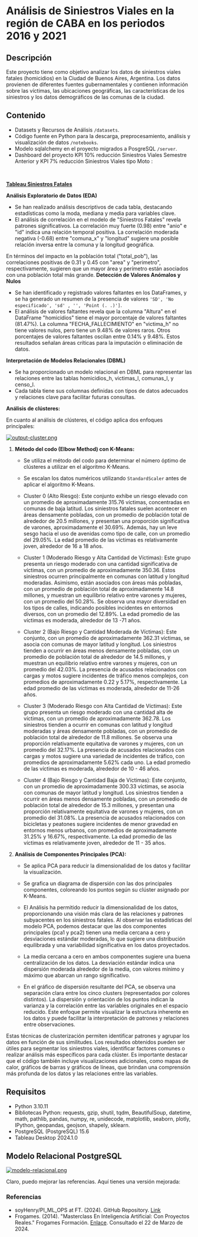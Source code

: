 # Análisis de Siniestros Viales en la región de CABA en los periodos 2016 y 2021

## Descripción
Este proyecto tiene como objetivo analizar los datos de siniestros viales fatales (homicidios) en la Ciudad de Buenos Aires, Argentina. Los datos provienen de diferentes fuentes gubernamentales y contienen información sobre las víctimas, las ubicaciones geográficas, las características de los siniestros y los datos demográficos de las comunas de la ciudad.

## Contenido
- Datasets y Recursos de Análisis `/datasets`.
- Código fuente en Python para la descarga, preprocesamiento, análisis y visualización de datos `/notebooks`.
- Modelo sqlalchemy en el proyecto migrados a PosgreSQL `/server`.
- Dashboard del proyecto KPI 10% reducción Siniestros Viales Semestre Anterior y KPI 7% reducción Siniestros Viales tipo Moto :
<br>

**[Tableau Siniestros Fatales](https://public.tableau.com/app/profile/claudio.quispe/viz/sinistrosdb/SiniestrosViales?publish=yes)**



**Análisis Exploratorio de Datos (EDA)**<br>
- Se han realizado análisis descriptivos de cada tabla, destacando estadísticas como la moda, mediana y media para variables clave.<br>
- El análisis de correlación en el modelo de "Siniestros Fatales" revela patrones significativos. La correlación muy fuerte (0.98) entre "anio" e "id" indica una relación temporal positiva. La correlación moderada negativa (-0.68) entre "comuna_x" y "longitud" sugiere una posible relación inversa entre la comuna y la longitud geográfica.<br>

En términos del impacto en la población total ("total_pob"), las correlaciones positivas de 0.31 y 0.45 con "area" y "perimetro", respectivamente, sugieren que un mayor área y perímetro están asociados con una población total más grande.
**Detección de Valores Anómalos y Nulos**<br>
- Se han identificado y registrado valores faltantes en los DataFrames, y se ha generado un resumen de la presencia de valores `'SD', 'No especificado', 'sd' , '', 'Point (. .)']`.
- El análisis de valores faltantes revela que la columna "Altura" en el DataFrame "homicidios" tiene el mayor porcentaje de valores faltantes (81.47%). La columna "FECHA_FALLECIMIENTO" en "victima_h" no tiene valores nulos, pero tiene un 9.48% de valores raros. Otros porcentajes de valores faltantes oscilan entre 0.14% y 9.48%. Estos resultados señalan áreas críticas para la imputación o eliminación de datos.<br>

**Interpretación de Modelos Relacionales (DBML)**<br>
- Se ha proporcionado un modelo relacional en DBML para representar las relaciones entre las tablas homicidios_h, victimas_l, comunas_l, y censo_l.
- Cada tabla tiene sus columnas definidas con tipos de datos adecuados y relaciones clave para facilitar futuras consultas.

**Análisis de clústeres:**

En cuanto al análisis de clústeres, el código aplica dos enfoques principales:

 [![output-cluster.png](https://i.postimg.cc/05KrTTdt/output-cluster.png)](https://postimg.cc/23mzvXtv)

1. **Método del codo (Elbow Method) con K-Means:**
   - Se utiliza el método del codo para determinar el número óptimo de clústeres a utilizar en el algoritmo K-Means.
   - Se escalan los datos numéricos utilizando `StandardScaler` antes de aplicar el algoritmo K-Means.
   - Cluster 0 (Alto Riesgo): Este conjunto exhibe un riesgo elevado con un promedio de aproximadamente 315.76 víctimas, concentradas en comunas de baja latitud. Los siniestros fatales suelen acontecer en áreas densamente pobladas, con un promedio de población total de alrededor de 20.5 millones, y presentan una proporción significativa de varones, aproximadamente el 30.69%. Además, hay un leve sesgo hacia el uso de avenidas como tipo de calle, con un promedio del 29.05%. La edad promedio de las víctimas es relativamente joven, alrededor de 16 a 18 años.

   - Cluster 1 (Moderado Riesgo y Alta Cantidad de Víctimas): Este grupo presenta un riesgo moderado con una cantidad significativa de víctimas, con un promedio de aproximadamente 350.36. Estos siniestros ocurren principalmente en comunas con latitud y longitud moderadas. Asimismo, están asociados con áreas más pobladas, con un promedio de población total de aproximadamente 14.8 millones, y muestran un equilibrio relativo entre varones y mujeres, con un promedio del 50.28%. Se observa una mayor diversidad en los tipos de calles, indicando posibles incidentes en entornos diversos, con un promedio del 12.89%. La edad promedio de las víctimas es moderada, alrededor de 13 -71 años.

   - Cluster 2 (Bajo Riesgo y Cantidad Moderada de Víctimas): Este conjunto, con un promedio de aproximadamente 362.31 víctimas, se asocia con comunas de mayor latitud y longitud. Los siniestros tienden a ocurrir en áreas menos densamente pobladas, con un promedio de población total de alrededor de 14.5 millones, y muestran un equilibrio relativo entre varones y mujeres, con un promedio del 42.03%. La presencia de acusados relacionados con cargas y motos sugiere incidentes de tráfico menos complejos, con promedios de aproximadamente 0.22 y 5.17%, respectivamente. La edad promedio de las víctimas es moderada, alrededor de 11-26 años.

   - Cluster 3 (Moderado Riesgo con Alta Cantidad de Víctimas): Este grupo presenta un riesgo moderado con una cantidad alta de víctimas, con un promedio de aproximadamente 362.78. Los siniestros tienden a ocurrir en comunas con latitud y longitud moderadas y áreas densamente pobladas, con un promedio de población total de alrededor de 11.8 millones. Se observa una proporción relativamente equitativa de varones y mujeres, con un promedio del 32.17%. La presencia de acusados relacionados con cargas y motos sugiere una variedad de incidentes de tráfico, con promedios de aproximadamente 5.62% cada uno. La edad promedio de las víctimas es moderada, alrededor de 10 - 46 años.

   - Cluster 4 (Bajo Riesgo y Cantidad Baja de Víctimas): Este conjunto, con un promedio de aproximadamente 300.33 víctimas, se asocia con comunas de mayor latitud y longitud. Los siniestros tienden a ocurrir en áreas menos densamente pobladas, con un promedio de población total de alrededor de 15.3 millones, y presentan una proporción relativamente equitativa de varones y mujeres, con un promedio del 31.08%. La presencia de acusados relacionados con bicicletas y peatones sugiere incidentes de menor gravedad en entornos menos urbanos, con promedios de aproximadamente 31.25% y 16.67%, respectivamente. La edad promedio de las víctimas es relativamente joven, alrededor de 11 - 35 años.


2. **Análisis de Componentes Principales (PCA):**
   - Se aplica PCA para reducir la dimensionalidad de los datos y facilitar la visualización.
   - Se grafica un diagrama de dispersión con las dos principales componentes, coloreando los puntos según su clúster asignado por K-Means.
   - El Análisis  ha permitido reducir la dimensionalidad de los datos, proporcionando una visión más clara de las relaciones y patrones subyacentes en los siniestros fatales. Al observar las estadísticas del modelo PCA, podemos destacar que las dos componentes principales (pca1 y pca2) tienen una media cercana a cero y desviaciones estándar moderadas, lo que sugiere una distribución equilibrada y una variabilidad significativa en los datos proyectados.<br>

   - La media cercana a cero en ambos componentes sugiere una buena centralización de los datos. La desviación estándar indica una dispersión moderada alrededor de la media, con valores mínimo y máximo que abarcan un rango significativo.<br>

   - En el gráfico de dispersión resultante del PCA, se observa una separación clara entre los cinco clusters (representados por colores distintos). La dispersión y orientación de los puntos indican la varianza y la correlación entre las variables originales en el espacio reducido. Este enfoque permite visualizar la estructura inherente en los datos y puede facilitar la interpretación de patrones y relaciones entre observaciones.<br>


Estas técnicas de clusterización permiten identificar patrones y agrupar los datos en función de sus similitudes. Los resultados obtenidos pueden ser útiles para segmentar los siniestros viales, identificar factores comunes o realizar análisis más específicos para cada clúster.
Es importante destacar que el código también incluye visualizaciones adicionales, como mapas de calor, gráficos de barras y gráficos de líneas, que brindan una comprensión más profunda de los datos y las relaciones entre las variables.


## Requisitos
- Python 3.10.11
- Bibliotecas Python: requests, gzip, shutil, tqdm, BeautifulSoup, datetime, math, pathlib, pandas, numpy, re, unidecode, matplotlib, seaborn, plotly, IPython, geopandas, geojson, shapely, sklearn.
- PostgreSQL (PostgreSQL) 15.6
- Tableau Desktop 2024.1.0
## Modelo Relacional PostgreSQL
[![modelo-relacional.png](https://i.postimg.cc/wxtjhx8F/modelo-relacional.png)](https://postimg.cc/s1rzzr2Z)


Claro, puedo mejorar las referencias. Aquí tienes una versión mejorada:

### Referencias

- soyHenry/PI_ML_OPS at FT. (2024). GitHub Repository. [Link](https://github.com/soyHenry/PI_ML_OPS/tree/FT)
- Frogames. (2014). "Masterclass En Inteligencia Artificial: Con Proyectos Reales." Frogames Formación. [Enlace](https://cursos.frogamesformacion.com/courses/ia-moderna). Consultado el 22 de Marzo de 2024.


‌

